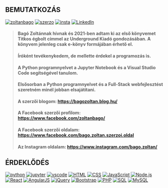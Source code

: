 ## BEMUTATKOZÁS

[![zoltanbago](https://img.shields.io/badge/Bagó_Zoltán-Facebook-blue)](https://www.facebook.com/zoltanbago/) [![szerzo](https://img.shields.io/badge/Bagó_Zoltán_szerzői_oldal-Facebook-blue)](https://www.facebook.com/bago.zoltan.szerzoi.oldal) [![insta](https://img.shields.io/badge/Bagó_Zoltán-Instagram-magenta)](https://www.instagram.com/bago.zoltan) [![LinkedIn](https://img.shields.io/badge/Bagó_Zoltán-LinkedIn-blue)]([https://w3schools.com](https://www.linkedin.com/in/zoltan-bago/))

> #### Bagó Zoltánnak hívnak és 2021-ben adtam ki az első könyvemet Titkos égbolt címmel az Underground Kiadó gondozásában. A könyvem jelenleg csak e-könyv formájában érhető el.
> #### Íróként tevékenykedem, de mellette érdekel a programozás is.
> #### A Python programnyelvet a Jupyter Notebook és a Visual Studio Code segítségével tanulom.
> #### Elsősorban a Python programnyelvet és a Full-Stack webfejlesztést szeretném minél jobban elsajátítani.   
>  
> #### A szerzői blogom: https://bagozoltan.blog.hu/
> #### A Facebook szerzői profilom: https://www.facebook.com/zoltanbago/
> #### A Facebook szerzői oldalam: https://www.facebook.com/bago.zoltan.szerzoi.oldal
> #### Az Instagram oldalam: https://www.instagram.com/bago.zoltan/

## ÉRDEKLŐDÉS

[![python](https://img.shields.io/badge/Python-language-blue)](https://python.org/) [![jupyter](https://img.shields.io/badge/Jupyter%20Notebook-web%20app-orange)](https://jupyter.org/) [![vscode](https://img.shields.io/badge/Visual%20Studio%20Code-IDE-blue)](https://code.visualstudio.com/) [![HTML](https://img.shields.io/badge/HTML-W3Schools-green)](https://w3schools.com) [![CSS](https://img.shields.io/badge/CSS-W3Schools-green)](https://w3schools.com) [![JavaScript](https://img.shields.io/badge/JavaScript-W3Schools-green)](https://w3schools.com) [![Node.js](https://img.shields.io/badge/Node.js-W3Schools-green)](https://w3schools.com) [![React](https://img.shields.io/badge/React-W3Schools-green)](https://w3schools.com) [![AngularJS](https://img.shields.io/badge/AngularJS-W3Schools-green)](https://w3schools.com) [![jQuery](https://img.shields.io/badge/jQuery-W3Schools-green)](https://w3schools.com) [![Bootstrap](https://img.shields.io/badge/Bootstrap5-W3Schools-green)](https://w3schools.com) [![PHP](https://img.shields.io/badge/PHP-W3Schools-green)](https://w3schools.com) [![SQL](https://img.shields.io/badge/SQL-W3Schools-green)](https://w3schools.com) [![MySQL](https://img.shields.io/badge/MySQL-W3Schools-green)](https://w3schools.com)

<!---
ZoltanBago/ZoltanBago is a ✨ special ✨ repository because its `README.md` (this file) appears on your GitHub profile.
You can click the Preview link to take a look at your changes.
--->
